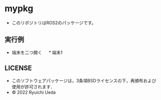 # mypkg
 * このリポジトリはROS2のパッケージです。
 
 ## 実行例
 * 端末を二つ開く
 　  * 端末1
 
 ## LICENSE

 * このソフトウェアパッケージは，3条項BSDライセンスの下，再頒布および使用が許可されます．
 * © 2022 Ryuichi Ueda
